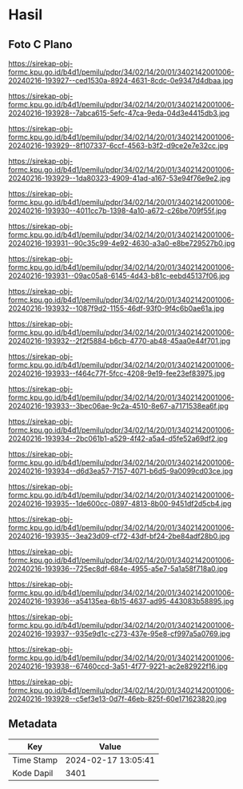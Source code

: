 # Hasil

## Foto C Plano

https://sirekap-obj-formc.kpu.go.id/b4d1/pemilu/pdpr/34/02/14/20/01/3402142001006-20240216-193927--ced1530a-8924-4631-8cdc-0e9347d4dbaa.jpg

https://sirekap-obj-formc.kpu.go.id/b4d1/pemilu/pdpr/34/02/14/20/01/3402142001006-20240216-193928--7abca615-5efc-47ca-9eda-04d3e4415db3.jpg

https://sirekap-obj-formc.kpu.go.id/b4d1/pemilu/pdpr/34/02/14/20/01/3402142001006-20240216-193929--8f107337-6ccf-4563-b3f2-d9ce2e7e32cc.jpg

https://sirekap-obj-formc.kpu.go.id/b4d1/pemilu/pdpr/34/02/14/20/01/3402142001006-20240216-193929--1da80323-4909-41ad-a167-53e94f76e9e2.jpg

https://sirekap-obj-formc.kpu.go.id/b4d1/pemilu/pdpr/34/02/14/20/01/3402142001006-20240216-193930--4011cc7b-1398-4a10-a672-c26be709f55f.jpg

https://sirekap-obj-formc.kpu.go.id/b4d1/pemilu/pdpr/34/02/14/20/01/3402142001006-20240216-193931--90c35c99-4e92-4630-a3a0-e8be729527b0.jpg

https://sirekap-obj-formc.kpu.go.id/b4d1/pemilu/pdpr/34/02/14/20/01/3402142001006-20240216-193931--09ac05a8-6145-4d43-b81c-eebd45137f06.jpg

https://sirekap-obj-formc.kpu.go.id/b4d1/pemilu/pdpr/34/02/14/20/01/3402142001006-20240216-193932--1087f9d2-1155-46df-93f0-9f4c6b0ae61a.jpg

https://sirekap-obj-formc.kpu.go.id/b4d1/pemilu/pdpr/34/02/14/20/01/3402142001006-20240216-193932--2f2f5884-b6cb-4770-ab48-45aa0e44f701.jpg

https://sirekap-obj-formc.kpu.go.id/b4d1/pemilu/pdpr/34/02/14/20/01/3402142001006-20240216-193933--f464c77f-5fcc-4208-9e19-fee23ef83975.jpg

https://sirekap-obj-formc.kpu.go.id/b4d1/pemilu/pdpr/34/02/14/20/01/3402142001006-20240216-193933--3bec06ae-9c2a-4510-8e67-a7171538ea6f.jpg

https://sirekap-obj-formc.kpu.go.id/b4d1/pemilu/pdpr/34/02/14/20/01/3402142001006-20240216-193934--2bc061b1-a529-4f42-a5a4-d5fe52a69df2.jpg

https://sirekap-obj-formc.kpu.go.id/b4d1/pemilu/pdpr/34/02/14/20/01/3402142001006-20240216-193934--d6d3ea57-7157-4071-b6d5-9a0099cd03ce.jpg

https://sirekap-obj-formc.kpu.go.id/b4d1/pemilu/pdpr/34/02/14/20/01/3402142001006-20240216-193935--1de600cc-0897-4813-8b00-9451df2d5cb4.jpg

https://sirekap-obj-formc.kpu.go.id/b4d1/pemilu/pdpr/34/02/14/20/01/3402142001006-20240216-193935--3ea23d09-cf72-43df-bf24-2be84adf28b0.jpg

https://sirekap-obj-formc.kpu.go.id/b4d1/pemilu/pdpr/34/02/14/20/01/3402142001006-20240216-193936--725ec8df-684e-4955-a5e7-5a1a58f718a0.jpg

https://sirekap-obj-formc.kpu.go.id/b4d1/pemilu/pdpr/34/02/14/20/01/3402142001006-20240216-193936--a54135ea-6b15-4637-ad95-443083b58895.jpg

https://sirekap-obj-formc.kpu.go.id/b4d1/pemilu/pdpr/34/02/14/20/01/3402142001006-20240216-193937--935e9d1c-c273-437e-95e8-cf997a5a0769.jpg

https://sirekap-obj-formc.kpu.go.id/b4d1/pemilu/pdpr/34/02/14/20/01/3402142001006-20240216-193938--67460ccd-3a51-4f77-9221-ac2e82922f16.jpg

https://sirekap-obj-formc.kpu.go.id/b4d1/pemilu/pdpr/34/02/14/20/01/3402142001006-20240216-193928--c5ef3e13-0d7f-46eb-825f-60e171623820.jpg


## Metadata

| Key        | Value               |
| ---------- | ------------------- |
| Time Stamp | 2024-02-17 13:05:41 |
| Kode Dapil | 3401                |



